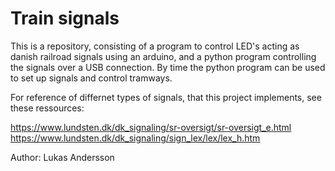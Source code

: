 # Train signals

This is a repository, consisting of a program to control LED's acting as danish railroad signals using an arduino, and a python program controlling the signals over a USB connection.
By time the python program can be used to set up signals and control tramways.

For reference of differnet types of signals, that this project implements, see these ressources:

https://www.lundsten.dk/dk_signaling/sr-oversigt/sr-oversigt_e.html
https://www.lundsten.dk/dk_signaling/sign_lex/lex/lex_h.htm

Author: Lukas Andersson
